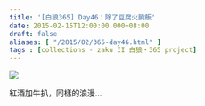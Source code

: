 ```yaml
---
title: '[白狼365] Day46：除了豆腐火腩飯'
date: 2015-02-15T12:00:00.000+08:00
draft: false
aliases: [ "/2015/02/365-day46.html" ]
tags : [collections - zaku II 白狼・365 project]
---
```


[![](https://farm8.staticflickr.com/7461/16136618831_fa5691515d_z.jpg)](https://farm8.staticflickr.com/7461/16136618831_fa5691515d_z.jpg)

紅酒加牛扒，同樣的浪漫...